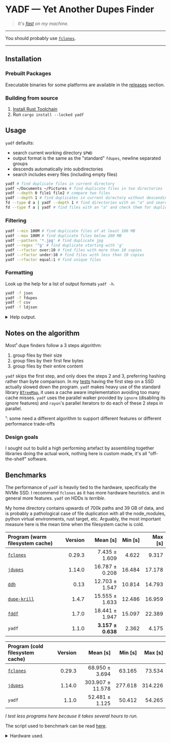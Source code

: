 # YADF — Yet Another Dupes Finder

> _It's [fast](#benchmarks) on my machine._

___

You should probably use [`fclones`][0].

___

## Installation

### Prebuilt Packages

Executable binaries for some platforms are available in the [releases](https://github.com/jRimbault/yadf/releases) section.

### Building from source

1. [Install Rust Toolchain](https://www.rust-lang.org/tools/install)
2. Run `cargo install --locked yadf`

## Usage

`yadf` defaults:

- search current working directory `$PWD`
- output format is the same as the "standard" `fdupes`, newline separated groups
- descends automatically into subdirectories
- search includes every files (including empty files)

```bash
yadf # find duplicate files in current directory
yadf ~/Documents ~/Pictures # find duplicate files in two directories
yadf --depth 0 file1 file2 # compare two files
yadf --depth 1 # find duplicates in current directory without descending
fd --type d a | yadf --depth 1 # find directories with an "a" and search them for duplicates without descending
fd --type f a | yadf # find files with an "a" and check them for duplicates
```

### Filtering

```bash
yadf --min 100M # find duplicate files of at least 100 MB
yadf --max 100M # find duplicate files below 100 MB
yadf --pattern '*.jpg' # find duplicate jpg
yadf --regex '^g' # find duplicate starting with 'g'
yadf --rfactor over:10 # find files with more than 10 copies
yadf --rfactor under:10 # find files with less than 10 copies
yadf --rfactor equal:1 # find unique files
```

### Formatting

Look up the help for a list of output formats `yadf -h`.

```bash
yadf -f json
yadf -f fdupes
yadf -f csv
yadf -f ldjson
```

<details>
  <summary>Help output.</summary>

```
Yet Another Dupes Finder

Usage: yadf [OPTIONS] [PATHS]...

Arguments:
  [PATHS]...  Directories to search

Options:
  -f, --format <FORMAT>        Output format [default: fdupes] [possible values: csv, fdupes, json, json-pretty, ld-json, machine]
  -a, --algorithm <ALGORITHM>  Hashing algorithm [default: ahash] [possible values: ahash, highway, metrohash, seahash, xxhash]
  -n, --no-empty               Excludes empty files
      --min <size>             Minimum file size
      --max <size>             Maximum file size
  -d, --depth <depth>          Maximum recursion depth
  -H, --hard-links             Treat hard links to same file as duplicates
  -R, --regex <REGEX>          Check files with a name matching a Perl-style regex, see: https://docs.rs/regex/1.4.2/regex/index.html#syntax
  -p, --pattern <glob>         Check files with a name matching a glob pattern, see: https://docs.rs/globset/0.4.6/globset/index.html#syntax
  -v, --verbose...             Increase logging verbosity
  -q, --quiet...               Decrease logging verbosity
      --rfactor <RFACTOR>      Replication factor [under|equal|over]:n
  -o, --output <OUTPUT>        Optional output file
  -h, --help                   Print help (see more with '--help')
  -V, --version                Print version

For sizes, K/M/G/T[B|iB] suffixes can be used (case-insensitive).
```

</details>

## Notes on the algorithm

Most¹ dupe finders follow a 3 steps algorithm:

1. group files by their size
2. group files by their first few bytes
3. group files by their entire content

`yadf` skips the first step, and only does the steps 2 and 3, preferring hashing rather than byte comparison. In my [tests][3-steps] having the first step on a SSD actually slowed down the program.
`yadf` makes heavy use of the standard library [`BTreeMap`][btreemap], it uses a cache aware implementation avoiding too many cache misses. `yadf` uses the parallel walker provided by `ignore` (disabling its _ignore_ features) and `rayon`'s parallel iterators to do each of these 2 steps in parallel.

¹: some need a different algorithm to support different features or different performance trade-offs

[btreemap]: https://doc.rust-lang.org/std/collections/struct.BTreeMap.html
[3-steps]: https://github.com/jRimbault/yadf/tree/3-steps
[hashmap]: https://doc.rust-lang.org/std/collections/struct.HashMap.html

### Design goals

I sought out to build a high performing artefact by assembling together libraries doing the actual work, nothing here is custom made, it's all "off-the-shelf" software.

## Benchmarks

The performance of `yadf` is heavily tied to the hardware, specifically the
NVMe SSD. I recommend `fclones` as it has more hardware heuristics. and in general more features. `yadf` on HDDs is _terrible_.

My home directory contains upwards of 700k paths and 39 GB of data, and is probably a pathological case of file duplication with all the node_modules, python virtual environments, rust target, etc. Arguably, the most important measure here is the mean time when the filesystem cache is cold.

| Program (warm filesystem cache) | Version |          Mean [s] |   Min [s] | Max [s] |
| :------------------------------ | ------: | ----------------: | --------: | ------: |
| [`fclones`][0]                  |  0.29.3 | 7.435 ± 1.609 | 4.622 | 9.317 |
| [`jdupes`][1]                   |  1.14.0 | 16.787 ± 0.208 | 16.484 | 17.178 |
| [`ddh`][2]                      |    0.13 | 12.703 ± 1.547 | 10.814 | 14.793 |
| [`dupe-krill`][4]               |   1.4.7 | 15.555 ± 1.633 | 12.486 | 16.959 |
| [`fddf`][5]                     |   1.7.0 | 18.441 ± 1.947 | 15.097 | 22.389 |
| `yadf`                          |   1.1.0 | **3.157 ± 0.638** | 2.362 | 4.175 |

| Program (cold filesystem cache) | Version |          Mean [s] |   Min [s] | Max [s] |
| :------------------------------ | ------: | ----------------: | --------: | ------: |
| [`fclones`][0]                  |  0.29.3 | 68.950 ± 3.694 | 63.165 | 73.534 |
| [`jdupes`][1]                   |  1.14.0 | 303.907 ± 11.578 | 277.618 | 314.226 |
| `yadf`                          |   1.1.0 | 52.481 ± 1.125 | 50.412 | 54.265 |

_I test less programs here because it takes several hours to run._

The script used to benchmark can be read [here](./bench.sh).

[0]: https://github.com/pkolaczk/fclones
[1]: https://github.com/jbruchon/jdupes
[2]: https://github.com/darakian/ddh
[3]: https://github.com/sahib/rmlint
[4]: https://github.com/kornelski/dupe-krill
[5]: https://github.com/birkenfeld/fddf

<details>
    <summary>Hardware used.</summary>

Extract from `neofetch` and `hwinfo --disk`:

- OS: Ubuntu 20.04.1 LTS x86_64
- Host: XPS 15 9570
- Kernel: 5.4.0-42-generic
- CPU: Intel i9-8950HK (12) @ 4.800GHz
- Memory: 4217MiB / 31755MiB
- Disk:
  - model: "SK hynix Disk"
  - driver: "nvme"

</details>
